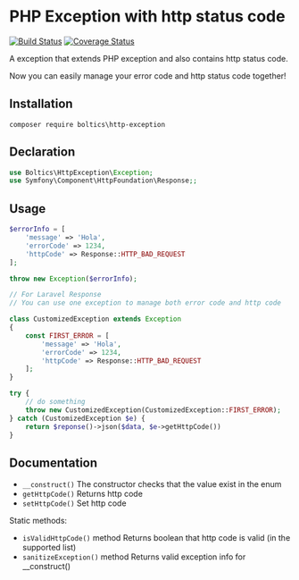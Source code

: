 # PHP Exception with http status code
[![Build Status](https://travis-ci.org/boltics/http-exception.svg?branch=master)](https://travis-ci.org/boltics/http-exception)
[![Coverage Status](https://coveralls.io/repos/github/boltics/http-exception/badge.svg?branch=master)](https://coveralls.io/github/boltics/http-exception?branch=master)


A exception that extends PHP exception and also contains http status code.

Now you can easily
 manage your error code and http status code together!

## Installation

```
composer require boltics\http-exception
```
## Declaration

```php
use Boltics\HttpException\Exception;
use Symfony\Component\HttpFoundation\Response;;
```


## Usage

```php
$errorInfo = [
    'message' => 'Hola',
    'errorCode' => 1234,
    'httpCode' => Response::HTTP_BAD_REQUEST
];

throw new Exception($errorInfo);

// For Laravel Response
// You can use one exception to manage both error code and http code

class CustomizedException extends Exception
{
    const FIRST_ERROR = [
        'message' => 'Hola',
        'errorCode' => 1234,
        'httpCode' => Response::HTTP_BAD_REQUEST
    ];
}

try {
    // do something
    throw new CustomizedException(CustomizedException::FIRST_ERROR);
} catch (CustomizedException $e) {
    return $reponse()->json($data, $e->getHttpCode())
}


```

## Documentation

- `__construct()` The constructor checks that the value exist in the enum
- `getHttpCode()` Returns http code
- `setHttpCode()` Set http code

Static methods:

- `isValidHttpCode()` method Returns boolean that http code is valid (in the supported list)
- `sanitizeException()` method Returns valid exception info for __construct()
